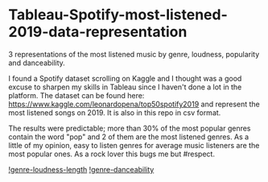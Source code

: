 # Tableau-Spotify-most-listened-2019-data-representation
3 representations of the most listened music by genre, loudness, popularity and danceability.

I found a Spotify dataset scrolling on Kaggle and I thought was a good excuse to sharpen my skills in Tableau since I haven't done a lot in the platform.
The dataset can be found here: https://www.kaggle.com/leonardopena/top50spotify2019 and represent the most listened songs on 2019. It is also in this repo in csv format.

The results were predictable; more than 30% of the most popular genres contain the word "pop" and 2 of them are the most listened genres. As a little of my opinion, easy to listen genres for average music listeners are the most popular ones. As a rock lover this bugs me but #respect.

[!genre-loudness-length](genre-loudness-length.png)
[!genre-danceability](genre-danceability.png)
